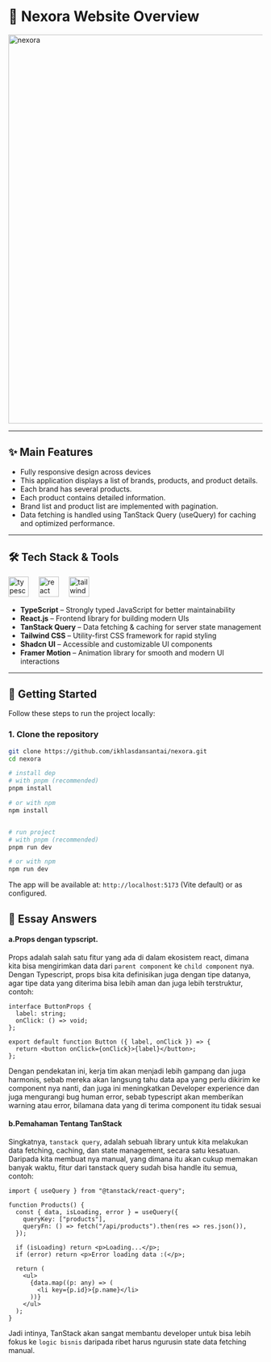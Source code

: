 <h1 align="left">🤖 Nexora Website Overview</h1>

<img width="1080" height="770" alt="nexora" src="https://github.com/user-attachments/assets/034cad07-bf6b-49b8-bc07-71ebb4cfd9e9" />

---

## ✨ Main Features

- Fully responsive design across devices  
- This application displays a list of brands, products, and product details.
- Each brand has several products.
- Each product contains detailed information.
- Brand list and product list are implemented with pagination.
- Data fetching is handled using TanStack Query (useQuery) for caching and optimized performance.

---

## 🛠️ Tech Stack & Tools

<div align="left">
  <img src="https://cdn.jsdelivr.net/gh/devicons/devicon/icons/typescript/typescript-original.svg" height="40" alt="typescript logo" />
  <img width="12" />
  <img src="https://cdn.jsdelivr.net/gh/devicons/devicon/icons/react/react-original.svg" height="40" alt="react logo" />
  <img width="12" />
  <img src="https://cdn.simpleicons.org/tailwindcss/06B6D4" height="40" alt="tailwindcss logo" />
</div>

- **TypeScript** – Strongly typed JavaScript for better maintainability  
- **React.js** – Frontend library for building modern UIs  
- **TanStack Query** – Data fetching & caching for server state management  
- **Tailwind CSS** – Utility-first CSS framework for rapid styling  
- **Shadcn UI** – Accessible and customizable UI components  
- **Framer Motion** – Animation library for smooth and modern UI interactions  
---

## 🚀 Getting Started

Follow these steps to run the project locally:

### 1. Clone the repository
```bash
git clone https://github.com/ikhlasdansantai/nexora.git
cd nexora

# install dep
# with pnpm (recommended)
pnpm install

# or with npm
npm install


# run project
# with pnpm (recommended)
pnpm run dev

# or with npm
npm run dev
```
The app will be available at: `http://localhost:5173` (Vite default) or as configured.

## 🚀 Essay Answers

#### a.Props dengan typscript.
Props adalah salah satu fitur yang ada di dalam ekosistem react,  dimana kita bisa mengirimkan data dari `parent component` ke `child component` nya. Dengan Typescript, props bisa kita definisikan juga dengan tipe datanya, agar tipe data yang diterima bisa lebih aman dan juga lebih terstruktur, contoh:

```tsx
interface ButtonProps {
  label: string;
  onClick: () => void;
};

export default function Button ({ label, onClick }) => {
  return <button onClick={onClick}>{label}</button>;
};
```
Dengan pendekatan ini, kerja tim akan menjadi lebih gampang dan juga harmonis, sebab mereka akan langsung tahu data apa yang perlu dikirim ke component nya nanti, dan juga ini meningkatkan Developer experience dan juga mengurangi bug human error, sebab typescript akan memberikan warning atau error, bilamana data yang di terima component itu tidak sesuai 


#### b.Pemahaman Tentang TanStack
Singkatnya, `tanstack query`, adalah sebuah library untuk kita melakukan data fetching, caching, dan state management, secara satu kesatuan. Daripada kita membuat nya manual, yang dimana itu akan cukup memakan banyak waktu, fitur dari tanstack query sudah bisa handle itu semua, contoh:

```tsx
import { useQuery } from "@tanstack/react-query";

function Products() {
  const { data, isLoading, error } = useQuery({
    queryKey: ["products"],
    queryFn: () => fetch("/api/products").then(res => res.json()),
  });

  if (isLoading) return <p>Loading...</p>;
  if (error) return <p>Error loading data :(</p>;

  return (
    <ul>
      {data.map((p: any) => (
        <li key={p.id}>{p.name}</li>
      ))}
    </ul>
  );
}
```
Jadi intinya, TanStack akan sangat membantu developer untuk bisa lebih fokus ke `logic bisnis` daripada ribet harus ngurusin state data fetching manual.
